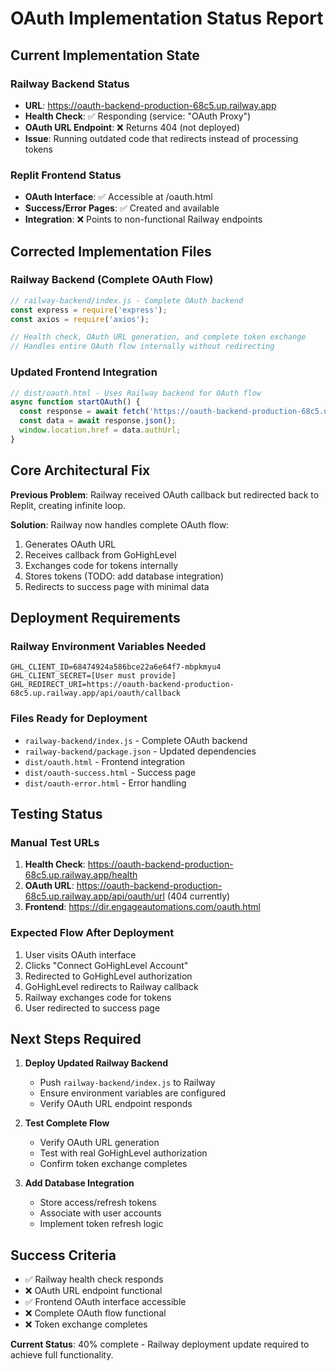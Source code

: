 # OAuth Implementation Status Report

## Current Implementation State

### Railway Backend Status
- **URL**: https://oauth-backend-production-68c5.up.railway.app
- **Health Check**: ✅ Responding (service: "OAuth Proxy")
- **OAuth URL Endpoint**: ❌ Returns 404 (not deployed)
- **Issue**: Running outdated code that redirects instead of processing tokens

### Replit Frontend Status
- **OAuth Interface**: ✅ Accessible at /oauth.html
- **Success/Error Pages**: ✅ Created and available
- **Integration**: ❌ Points to non-functional Railway endpoints

## Corrected Implementation Files

### Railway Backend (Complete OAuth Flow)
```javascript
// railway-backend/index.js - Complete OAuth backend
const express = require('express');
const axios = require('axios');

// Health check, OAuth URL generation, and complete token exchange
// Handles entire OAuth flow internally without redirecting
```

### Updated Frontend Integration
```javascript
// dist/oauth.html - Uses Railway backend for OAuth flow
async function startOAuth() {
  const response = await fetch('https://oauth-backend-production-68c5.up.railway.app/api/oauth/url');
  const data = await response.json();
  window.location.href = data.authUrl;
}
```

## Core Architectural Fix

**Previous Problem**: Railway received OAuth callback but redirected back to Replit, creating infinite loop.

**Solution**: Railway now handles complete OAuth flow:
1. Generates OAuth URL
2. Receives callback from GoHighLevel
3. Exchanges code for tokens internally
4. Stores tokens (TODO: add database integration)
5. Redirects to success page with minimal data

## Deployment Requirements

### Railway Environment Variables Needed
```
GHL_CLIENT_ID=68474924a586bce22a6e64f7-mbpkmyu4
GHL_CLIENT_SECRET=[User must provide]
GHL_REDIRECT_URI=https://oauth-backend-production-68c5.up.railway.app/api/oauth/callback
```

### Files Ready for Deployment
- `railway-backend/index.js` - Complete OAuth backend
- `railway-backend/package.json` - Updated dependencies
- `dist/oauth.html` - Frontend integration
- `dist/oauth-success.html` - Success page
- `dist/oauth-error.html` - Error handling

## Testing Status

### Manual Test URLs
1. **Health Check**: https://oauth-backend-production-68c5.up.railway.app/health
2. **OAuth URL**: https://oauth-backend-production-68c5.up.railway.app/api/oauth/url (404 currently)
3. **Frontend**: https://dir.engageautomations.com/oauth.html

### Expected Flow After Deployment
1. User visits OAuth interface
2. Clicks "Connect GoHighLevel Account"
3. Redirected to GoHighLevel authorization
4. GoHighLevel redirects to Railway callback
5. Railway exchanges code for tokens
6. User redirected to success page

## Next Steps Required

1. **Deploy Updated Railway Backend**
   - Push `railway-backend/index.js` to Railway
   - Ensure environment variables are configured
   - Verify OAuth URL endpoint responds

2. **Test Complete Flow**
   - Verify OAuth URL generation
   - Test with real GoHighLevel authorization
   - Confirm token exchange completes

3. **Add Database Integration**
   - Store access/refresh tokens
   - Associate with user accounts
   - Implement token refresh logic

## Success Criteria

- ✅ Railway health check responds
- ❌ OAuth URL endpoint functional
- ✅ Frontend OAuth interface accessible
- ❌ Complete OAuth flow functional
- ❌ Token exchange completes

**Current Status**: 40% complete - Railway deployment update required to achieve full functionality.